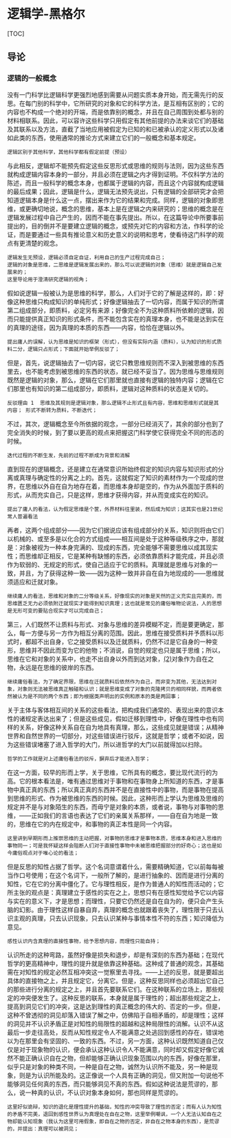 # 逻辑学-黑格尔

[TOC]

## 导论

### 逻辑的一般概念

没有一门科学比逻辑科学更强烈地感到需要从问题实质本身开始，而无需先行的反思。在每门别的科学中，它所研究的对象和它的科学方法，是互相有区别的；它的内容也不构成一个绝对的开端，而是依靠别的概念，并且在自己周围到处都与别的材料相联系。因此，可以容许这些科学只用假定有其他前提的办法来谈它们的基础及其联系以及方法，直截了当地应用被假定为已知的和已被承认的定义形式以及诸如此类的东西，使用通常的推论方式来建立它们的一般概念和基本规定。

```
逻辑区别于其他科学，其他科学都有假定前提（预设）
```

与此相反，逻辑却不能预先假定这些反思形式或思维的规则与法则，因为这些东西就构成逻辑内容本身的一部分，并且必须在逻辑之内才得到证明。不仅科学方法的陈述，而且一般科学的概念本身，也都属于逻辑的内容，而且这个内容就构成逻辑的最后成果；因此，逻辑是什么，逻辑无法预先说出，只有逻辑的全部研究才会把知道逻辑本身是什么这一点，摆出来作为它的结果和完成。同样，逻辑的对象即思维，或更确切地说，概念的思维，基本上是在逻辑之内来研究的；思维的概念是在逻辑发展过程中自己产生的，因而不能在事先提出。所以，在这篇导论中所要事前提出的，目的倒并不是要建立逻辑的概念，或预先对它的内容和方法，作科学的论证，而是要通过一些具有推论意义和历史意义的说明和思考，使看待这门科学的观点有更清楚的观念。

```
逻辑发生无预设，逻辑必须自定自证，利用自己的生产过程完成自己；
逻辑的对象是思维，二思维是逻辑发展出来的，那么可以说逻辑的对象（思维）就是逻辑自己发展来的；
这里导论用于澄清研究逻辑的视角；
```

假如说逻辑一般被认为是思维的科学，那么，人们对于它的了解是这样的，即：好像这种思维只构成知识的单纯形式；好像逻辑抽去了一切内容，而属于知识的所谓第二组成部分，即质料，必定另有来源；好像完全不为这种质料所依赖的逻辑，因而只能提供真正知识的形式条件，而不能包含实在的真理本身，也不能是达到实在的真理的途径，因为真理的本质的东西——内容，恰恰在逻辑以外。

```
提出庸人的误解，认为思维是知识的框架（形式），但没有实际内涵（质料），认为知识的形式质料二分，逻辑只占形式；下面就开始举例反驳了；
```

但是，首先，说逻辑抽去了一切内容，说它只教思维规则而不深入到被思维的东西里去，也不能考虑到被思维的东西的状态，就已经不妥当了。因为思维与思维规则既然是逻辑的对象，那么，逻辑在它们那里就也直接有逻辑的独特内容；逻辑在它们那里也有知识的第二组成部分，即质料，逻辑对这种质料的状态是关切的。

```
反驳理由 1  思维及其规则是逻辑对象，那么逻辑不止形式且有内容，思维和思维形式就是其内容； 形式不断转为质料，不断迭代；
```

不过，其次，逻辑概念至今所依据的观念，一部分已经消灭了，其余的部分也到了完全消失的时候，到了要以更高的观点来把握这门科学使它获得完全不同的形态的时候。

```
迭代过程的不断生发，先前的过程不断成为背景和消解
```

直到现在的逻辑概念，还是建立在通常意识所始终假定的知识内容与知识形式的分离或真理与确定性的分离之上的。首先，这就假定了知识的素材作为一个现成的世界，在思维以外自在自为地存在着，而思维本身却是空的，作为从外面加于质料的形式，从而充实自己，只是这样，思维才获得内容，并从而变成实在的知识。

```
提出了庸人的看法，认为假定思维是个筐，外界材料往里装，然后成为知识；这其实也是21世纪常人普遍看法
```

再者，这两个组成部分——因为它们据说应该有组成部分的关系，知识则将由它们以机械的、或至多是以化合的方式组成——相互间是处于这种等级秩序之中，那就是：对象被视为一种本身完满的、现成的东西，完全能够不需要思维以成其现实性；而思维却正相反，它是某种有缺憾的东西，必须依靠质料才能完成，并且必须作为软弱的、无规定的形式，使自己适应于它的质料。真理就是思维与对象的一致，并且，为了获得这种一致——因为这种一致并非自在自为地现成的——思维就须适应和迁就对象。

```
继续庸人的看法，思维和对象的二分等级关系，好像现实的对象是天然的正义充实且完美的，而思维匮乏无力必须依附迁就现实才能得到知识真理；这也就是常见的庸俗唯物论说法，人的思想是无形可变的要贴合现实才可以完成自己；
```

第三，人们既然不让质料与形式、对象与思维的差异模糊不定，而是要更确定，那么，每一方便与另一方作为相互分离的范围。因此，思维在接受质料并予质料以形式时，都超不出自身，它之接受质料以及迁就质料，仍然不过是它自身的一种变形，思维并不因此而变为它的他物；不消说，自觉的规定也只是属于思维；所以，思维在它和对象的关系中，也走不出自身以外而到达对象，[(2)](javascript:void(0))对象作为自在之物，永远是在思维的彼岸的东西。

```
继续庸俗看法，为了确定界限，思维在迁就质料后依然作为自己，而非变为其他，无法达到对象，对象则无法被思维真正触碰和认识；就是思维变成了对象的克隆拷贝的相同样貌，而两者依然被认为是不同的两个东西；即为根据类声明出的实例和原本的类是两回事；
```

关于主体与客体相互间的关系的这些看法，把构成我们通常的、表现出来的意识本性的诸规定表达出来了；但是这些成见，假如迁移到理性中，好像在理性中也有同样的关系，好像这种关系自在自为地具有真理，那么，这些成见就是错误；从精神世界和自然世界的一切部分，对这些错误进行驳斥，这就是哲学；或者不如说，因为这些错误堵塞了进入哲学的大门，所以进哲学的大门以前就得加以扫除。

```
哲学的工作就是对上述庸俗看法的驳斥，摒弃后才能进入哲学；
```

在这一方面，较早的形而上学，关于思维，它所具有的概念，要比现代流行的为高。它的根本看法是，唯有通过思维对于事物和在事物身上所知道的东西，才是事物中真正真的东西；所以真正真的东西并不是在直接性中的事物，而是事物在提高到思维的形式、作为被思维的东西的时候。因此，这种形而上学认为思维及思维的规定并不是与对象陌生的东西，而毋宁是对象的本质，或者说，事物与对事物的思维，——正如我们的言语也表达了它们的亲属关系那样，——自在自为地是一致的，思维在它的内在规定中，和事物的真正本性是同一个内容。

```
这里讲到早期形而上推崇思维的主动把握，对事物的思维才是事物本质，思维本身和进入思维的事物同一；可是我怀疑这样会阻断人们对于直接性事物中未被思维把握部分的好奇心；这也是如今庸俗观点对于唯心论的看法；
```

但是反思的知性占据了哲学。这个名词意谓着什么，需要精确知道，它以前每每被当作口号使用；在这个名词下，一般所了解的，是进行抽象的、因而是进行分离的知性，它在它的分离中僵化了。它与理性相反，是作为普通人的知性而活动的；它所主张的观点是：真理建立于感性的实在之上，思想只有在感性知觉给予它以内容与实在的意义下，才是思想；而理性，只要它仍然还是自在自为的，便只会产生头脑的幻影。由于理性这样自暴自弃，真理的概念也就跟着丧失了，理性限于只去认识主观的真理，只去认识现象，只去认识某种与事情本性不符的东西；知识降低为意见。

```
感性认识内含真理的直接性事物，给予思想内容，而理性只能自持；
```

认识所走的这种弯路，虽然好像是损失和退步，却是有深刻的东西为基础；在现代哲学的更高精神中，理性的提升就是依靠这种基础。这种成了普通的观念，其基础需在对知性的规定必然互相冲突这一觉察里去寻找。——上述的反思，就是要超出具体的直接物之上，并且规定它，分离它。但是，这种反思同样也必须超出它自己的那些进行分离的规定之上，并且首先要联系它们。在这种联系的立场上，那些规定的冲突便发生了。这种反思的联系，本身就是属于理性的；超出那些规定之上，提高到洞见它们的冲突，这是达到理性的真正概念的伟大的、否定的一步。但是，这种不曾透彻的洞见却落入错误了解之中，仿佛陷于自相矛盾的，却是理性；这样的洞见并不认识矛盾正是对知性的局限性的超越和这种局限性的消解。认识不从这最后一步走往高处，反而从知性规定令人不能满意之处逃回到感性的存在，错误地以为在那里会有坚固的、一致的东西。不过，另一方面，这种认识既然知道自己仅仅是对于现象物的认识，便会承认这种认识令人不能满意，同时却又假定好像它诚然不能正确认识自在之物，但却能够正确认识现象范围以内的东西，好像在那里，似乎只是对象的种类不同，一种是自在之物，诚然为认识所不能及，另一种是现象，则是为认识所能及的。这正像说一个人具有正确的洞见，但又附加一句说他不能够洞见任何真的东西，而只能够洞见不真的东西。假如这种说法是荒谬的，那么，说一种真的认识，不认识对象本身如何，那也同样是荒谬的。

```
这里好似诡辩，知识的退化是理性提升的基础，知性的冲突导致了理性的否定；而有人认为知性的矛盾不完美，退回到感性世界认为真理处在自在之物，这里举例嘲讽，一个人无法认知自在之物却能认知现象（我认为这里可用假象，即自在之物的否定，非自在之物本身的东西），是荒谬的，并提出：真理可以被洞见；
```

















